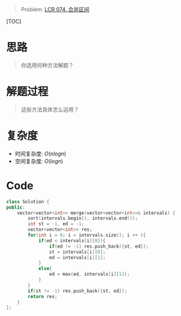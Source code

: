 
> Problem: [LCR 074. 合并区间](https://leetcode.cn/problems/SsGoHC/description/)

[TOC]

# 思路

> 你选用何种方法解题？

# 解题过程

> 这些方法具体怎么运用？

# 复杂度

- 时间复杂度: $O(nlogn)$
- 空间复杂度: $O(logn)$



# Code
```C++ []
class Solution {
public:
    vector<vector<int>> merge(vector<vector<int>>& intervals) {
        sort(intervals.begin(), intervals.end());
        int st = -1, ed = -1;
        vector<vector<int>> res;
        for(int i = 0; i < intervals.size(); i ++ ){
            if(ed < intervals[i][0]){
                if(ed != -1) res.push_back({st, ed});
                st = intervals[i][0];
                ed = intervals[i][1];
            }
            else{
                ed = max(ed, intervals[i][1]);
            }
        }
        if(st != -1) res.push_back({st, ed});
        return res;
    }
};
```
  
